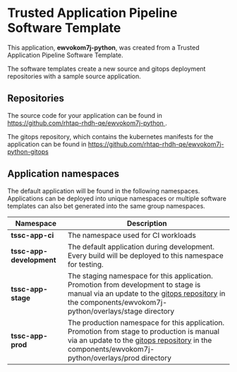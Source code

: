 # Trusted Application Pipeline Software Template

This application, **ewvokom7j-python**, was created from a Trusted Application Pipeline Software Template.

The software templates create a new source and gitops deployment repositories with a sample source application. 

## Repositories

The source code for your application can be found in [https://github.com/rhtap-rhdh-qe/ewvokom7j-python ](https://github.com/rhtap-rhdh-qe/ewvokom7j-python ).
 
The gitops repository, which contains the kubernetes manifests for the application can be found in 
[https://github.com/rhtap-rhdh-qe/ewvokom7j-python-gitops ](https://github.com/rhtap-rhdh-qe/ewvokom7j-python-gitops ) 

## Application namespaces 

The default application will be found in the following namespaces. Applications can be deployed into unique namespaces or multiple software templates can also bet generated into the same group namespaces.  

|  Namespace   |  Description   |  
| -------- | -------- |
| **tssc-app-ci** | The namespace used for CI workloads |
| **tssc-app-development** | The default application during development. Every build will be deployed to this namespace for testing. |
| **tssc-app-stage** | The staging namespace for this application. Promotion from development to stage is manual via an update to the [gitops repository](https://github.com/rhtap-rhdh-qe/ewvokom7j-python-gitops ) in the components/ewvokom7j-python/overlays/stage directory |
| **tssc-app-prod** | The production namespace for this application. Promotion from stage to production is manual via an update to the [gitops repository](https://github.com/rhtap-rhdh-qe/ewvokom7j-python-gitops ) in the components/ewvokom7j-python/overlays/prod directory |